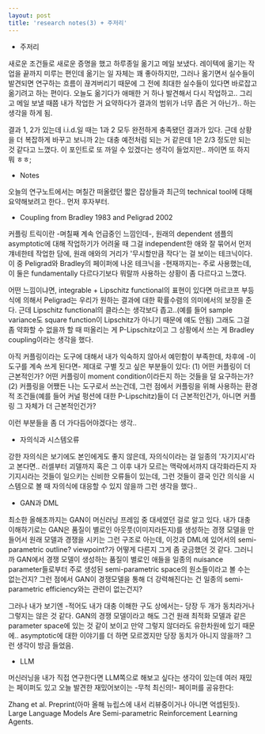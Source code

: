 ```yaml
---
layout: post
title: 'research notes(3) + 주저리'
---
```


- 주저리

새로운 조건들로 새로운 증명을 했고 하루종일 옮기고 메일 보냈다. 레이텍에 옮기는 작업을 끝까지 미루는 편인데 옮기는 일 자체는 꽤 좋아하지만, 그러나 옮기면서 실수들이 발견되면 연구하는 흐름이 끊겨버리기 때문에 그 전에 최대한 실수들이 있다면 바로잡고 옮기려고 하는 편이다. 오늘도 옮기다가 애매한 거 하나 발견해서 다시 작업하고.. 그리고 메일 보낼 때쯤 내가 작업한 거 요약하다가 결과의 범위가 너무 좁은 거 아닌가.. 하는 생각을 하게 됨. 

결과 1, 2가 있는데 i.i.d.일 때는 1과 2 모두 완전하게 충족됐던 결과가 있다. 근데 상황을 더 복잡하게 바꾸고 보니까 2는 대충 예전처럼 되는 거 같은데 1은 2/3 정도만 되는 것 같다고 느꼈다. 이 포인트로 또 까일 수 있겠다는 생각이 들었지만.. 까이면 또 하지 뭐 ㅎㅎ;

- Notes

오늘의 연구노트에서는 며칠간 떠올렸던 짧은 잡상들과 최근의 technical tool에 대해 요약해보려고 한다.. 먼저 후자부터.

- Coupling from Bradley 1983 and Peligrad 2002

커플링 트릭이란 -며칠째 계속 언급중인 느낌인데-, 원래의 dependent 샘플의 asymptotic에 대해 작업하기가 어려울 때 그걸 independent한 애와 잘 묶어서 먼저 걔네한테 작업한 담에, 원래 애와의 거리가 '무시할만큼 작다'는 걸 보이는 테크닉이다. 이 중 Peligrad와 Bradley의 페이퍼에 나온 테크닉을 -현재까지는- 주로 사용했는데, 이 둘은 fundamentally 다르다기보다 뭐랄까 사용하는 상황이 좀 다르다고 느꼈다. 

어떤 느낌이냐면, integrable + Lipschitz functional의 표현이 있다면 마르코프 부등식에 의해서 Peligrad는 우리가 원하는 결과에 대한 확률수렴의 의미에서의 보장을 준다. 근데 Lipschitz functional의 클라스는 생각보다 좁고..(예를 들어 sample variance도 square function이 Lipschitz가 아니기 때문에 얘도 안됨) 그래도 그걸 좀 약화할 수 없을까 할 때 떠올리는 게 P-Lipschitz이고 그 상황에서 쓰는 게 Bradley coupling이라는 생각을 했다. 

아직 커플링이라는 도구에 대해서 내가 익숙하지 않아서 예민함이 부족한데, 차후에 -이 도구를 계속 쓰게 된다면- 제대로 구별 짓고 싶은 부분들이 있다: (1) 어떤 커플링이 더 근본적인가? 어떤 커플링이 moment condition이라든지 하는 것들을 덜 요구하는가? (2) 커플링을 어쨌든 나는 도구로서 쓰는건데, 그런 점에서 커플링을 위해 사용하는 환경적 조건들(예를 들어 커널 펑션에 대한 P-Lipschitz)들이 더 근본적인건가, 아니면 커플링 그 자체가 더 근본적인건가? 

이런 부분들을 좀 더 가다듬어야겠다는 생각..

- 자의식과 시스템오류

강한 자의식은 보기에도 본인에게도 좋지 않은데, 자의식이라는 걸 일종의 '자기지시'라고 본다면.. 러셀부터 괴델까지 혹은 그 이후 내가 모르는 맥락에서까지 대각화라든지 자기지시라는 것들이 일으키는 신비한 오류들이 있는데, 그런 것들이 결국 인간 의식을 시스템으로 볼 때 자의식에 대응할 수 있지 않을까 그런 생각을 했다..

- GAN과 DML

최소한 올해초까지는 GAN이 머신러닝 프레임 중 대세였던 걸로 알고 있다. 내가 대충 이해하기로는 GAN은 품질이 별로인 아웃풋(이미지라든지)를 생성하는 경쟁 모델을 만들어서 원래 모델과 경쟁을 시키는 그런 구조로 아는데, 이것과 DML에 있어서의 semi-parametric outline? viewpoint?가 어떻게 다른지 그게 좀 궁금했던 것 같다. 그러니까 GAN에서 경쟁 모델이 생성하는 품질이 별로인 애들을 일종의 nuisance parameter들로부터 주로 생성된 semi-parametric space의 원소들이라고 볼 수는 없는건지? 그런 점에서 GAN이 경쟁모델을 통해 더 강력해진다는 건 일종의 semi-parametric efficiency와는 관련이 없는건지?

그러나 내가 보기엔 -적어도 내가 대충 이해한 구도 상에서는- 당장 두 개가 동치라거나 그렇지는 않은 것 같다. GAN의 경쟁 모델이라고 해도 그건 원래 최적화 모델과 같은 parameter space에 있는 것 같이 보이고 만약 그렇지 않더라도 유한차원에 있기 때문에.. asymptotic에 대한 이야기를 더 하면 모르겠지만 당장 동치가 아니지 않을까? 그런 생각이 방금 들었음. 

- LLM

머신러닝을 내가 직접 연구한다면 LLM쪽으로 해보고 싶다는 생각이 있는데 여러 재밌는 페이퍼도 있고 오늘 발견한 재밌어보이는 -무척 최신의!- 페이퍼를 공유한다:

Zhang et al. Preprint(아마 올해 뉴립스에 내서 리뷰중이거나 아니면 억셉된듯). Large Language Models Are Semi-parametric Reinforcement Learning Agents.




